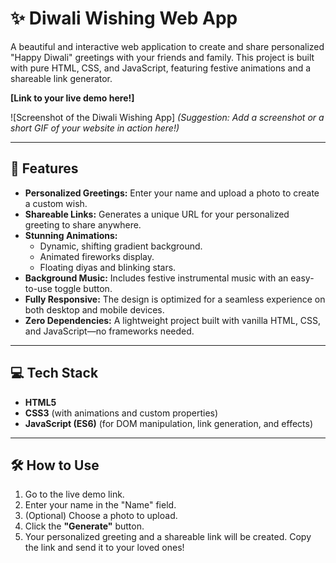 # ✨ Diwali Wishing Web App

A beautiful and interactive web application to create and share personalized "Happy Diwali" greetings with your friends and family. This project is built with pure HTML, CSS, and JavaScript, featuring festive animations and a shareable link generator.

**[Link to your live demo here!]**

![Screenshot of the Diwali Wishing App]
*(Suggestion: Add a screenshot or a short GIF of your website in action here!)*

---

## 🚀 Features

* **Personalized Greetings:** Enter your name and upload a photo to create a custom wish.
* **Shareable Links:** Generates a unique URL for your personalized greeting to share anywhere.
* **Stunning Animations:**
    * Dynamic, shifting gradient background.
    * Animated fireworks display.
    * Floating diyas and blinking stars.
* **Background Music:** Includes festive instrumental music with an easy-to-use toggle button.
* **Fully Responsive:** The design is optimized for a seamless experience on both desktop and mobile devices.
* **Zero Dependencies:** A lightweight project built with vanilla HTML, CSS, and JavaScript—no frameworks needed.

---

## 💻 Tech Stack

* **HTML5**
* **CSS3** (with animations and custom properties)
* **JavaScript (ES6)** (for DOM manipulation, link generation, and effects)

---

## 🛠️ How to Use

1.  Go to the live demo link.
2.  Enter your name in the "Name" field.
3.  (Optional) Choose a photo to upload.
4.  Click the **"Generate"** button.
5.  Your personalized greeting and a shareable link will be created. Copy the link and send it to your loved ones!
